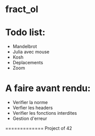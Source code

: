 fract_ol
=========

Todo list:
==========
- Mandelbrot
- Julia avec mouse
- Kosh
- Deplacements
- Zoom

A faire avant rendu:
====================
- Verifier la norme
- Verfier les headers
- Verifier les fonctions interdites
- Gestion d'erreur

=============
Project of 42
